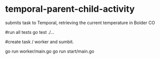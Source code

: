 # temporal-parent-child-activity
submits task to Temporal, retrieving the current temperature in Bolder CO 

#run all tests 
go test ./...

#create task / worker and sumbit. 

go run worker/main.go
go run start/main.go 


